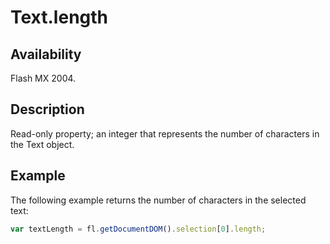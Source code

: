 # Text.length

## Availability

Flash MX 2004.

## Description

Read-only property; an integer that represents the number of characters in the Text object.

## Example

The following example returns the number of characters in the selected text:

```javascript
var textLength = fl.getDocumentDOM().selection[0].length;
```
